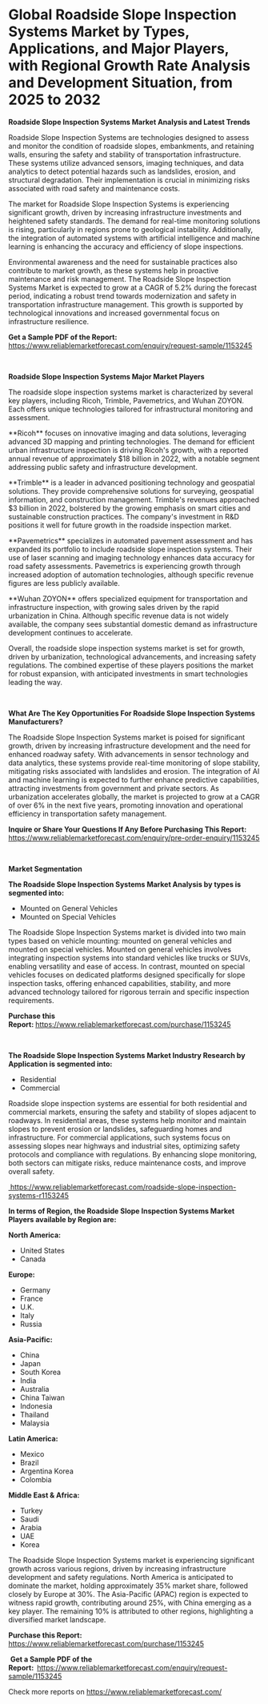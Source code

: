 <p><h1>Global Roadside Slope Inspection Systems Market by Types, Applications, and Major Players, with Regional Growth Rate Analysis and Development Situation, from 2025 to 2032</h1></p><p><strong>Roadside Slope Inspection Systems Market Analysis and Latest Trends</strong></p>
<p><p>Roadside Slope Inspection Systems are technologies designed to assess and monitor the condition of roadside slopes, embankments, and retaining walls, ensuring the safety and stability of transportation infrastructure. These systems utilize advanced sensors, imaging techniques, and data analytics to detect potential hazards such as landslides, erosion, and structural degradation. Their implementation is crucial in minimizing risks associated with road safety and maintenance costs.</p><p>The market for Roadside Slope Inspection Systems is experiencing significant growth, driven by increasing infrastructure investments and heightened safety standards. The demand for real-time monitoring solutions is rising, particularly in regions prone to geological instability. Additionally, the integration of automated systems with artificial intelligence and machine learning is enhancing the accuracy and efficiency of slope inspections.</p><p>Environmental awareness and the need for sustainable practices also contribute to market growth, as these systems help in proactive maintenance and risk management. The Roadside Slope Inspection Systems Market is expected to grow at a CAGR of 5.2% during the forecast period, indicating a robust trend towards modernization and safety in transportation infrastructure management. This growth is supported by technological innovations and increased governmental focus on infrastructure resilience.</p></p>
<p><strong>Get a Sample PDF of the Report:&nbsp;</strong> <a href="https://www.reliablemarketforecast.com/enquiry/request-sample/1153245?utm_campaign=2310&utm_medium=2&utm_source=Github&utm_content=ia&utm_term=28022025&utm_id=roadside-slope-inspection-systems">https://www.reliablemarketforecast.com/enquiry/request-sample/1153245</a></p>
<p>&nbsp;</p>
<p><strong>Roadside Slope Inspection Systems Major Market Players</strong></p>
<p><p>The roadside slope inspection systems market is characterized by several key players, including Ricoh, Trimble, Pavemetrics, and Wuhan ZOYON. Each offers unique technologies tailored for infrastructural monitoring and assessment.</p><p>**Ricoh** focuses on innovative imaging and data solutions, leveraging advanced 3D mapping and printing technologies. The demand for efficient urban infrastructure inspection is driving Ricoh's growth, with a reported annual revenue of approximately $18 billion in 2022, with a notable segment addressing public safety and infrastructure development.</p><p>**Trimble** is a leader in advanced positioning technology and geospatial solutions. They provide comprehensive solutions for surveying, geospatial information, and construction management. Trimble's revenues approached $3 billion in 2022, bolstered by the growing emphasis on smart cities and sustainable construction practices. The company's investment in R&D positions it well for future growth in the roadside inspection market.</p><p>**Pavemetrics** specializes in automated pavement assessment and has expanded its portfolio to include roadside slope inspection systems. Their use of laser scanning and imaging technology enhances data accuracy for road safety assessments. Pavemetrics is experiencing growth through increased adoption of automation technologies, although specific revenue figures are less publicly available.</p><p>**Wuhan ZOYON** offers specialized equipment for transportation and infrastructure inspection, with growing sales driven by the rapid urbanization in China. Although specific revenue data is not widely available, the company sees substantial domestic demand as infrastructure development continues to accelerate.</p><p>Overall, the roadside slope inspection systems market is set for growth, driven by urbanization, technological advancements, and increasing safety regulations. The combined expertise of these players positions the market for robust expansion, with anticipated investments in smart technologies leading the way.</p></p>
<p>&nbsp;</p>
<p><strong>What Are The Key Opportunities For Roadside Slope Inspection Systems Manufacturers?</strong></p>
<p><p>The Roadside Slope Inspection Systems market is poised for significant growth, driven by increasing infrastructure development and the need for enhanced roadway safety. With advancements in sensor technology and data analytics, these systems provide real-time monitoring of slope stability, mitigating risks associated with landslides and erosion. The integration of AI and machine learning is expected to further enhance predictive capabilities, attracting investments from government and private sectors. As urbanization accelerates globally, the market is projected to grow at a CAGR of over 6% in the next five years, promoting innovation and operational efficiency in transportation safety management.</p></p>
<p><strong>Inquire or Share Your Questions If Any Before Purchasing This Report:</strong> <a href="https://www.reliablemarketforecast.com/enquiry/pre-order-enquiry/1153245?utm_campaign=2310&utm_medium=2&utm_source=Github&utm_content=ia&utm_term=28022025&utm_id=roadside-slope-inspection-systems">https://www.reliablemarketforecast.com/enquiry/pre-order-enquiry/1153245</a></p>
<p>&nbsp;</p>
<p><strong>Market Segmentation</strong></p>
<p><strong>The Roadside Slope Inspection Systems Market Analysis by types is segmented into:</strong></p>
<p><ul><li>Mounted on General Vehicles</li><li>Mounted on Special Vehicles</li></ul></p>
<p><p>The Roadside Slope Inspection Systems market is divided into two main types based on vehicle mounting: mounted on general vehicles and mounted on special vehicles. Mounted on general vehicles involves integrating inspection systems into standard vehicles like trucks or SUVs, enabling versatility and ease of access. In contrast, mounted on special vehicles focuses on dedicated platforms designed specifically for slope inspection tasks, offering enhanced capabilities, stability, and more advanced technology tailored for rigorous terrain and specific inspection requirements.</p></p>
<p><strong>Purchase this Report:&nbsp;</strong><a href="https://www.reliablemarketforecast.com/purchase/1153245?utm_campaign=2310&utm_medium=2&utm_source=Github&utm_content=ia&utm_term=28022025&utm_id=roadside-slope-inspection-systems">https://www.reliablemarketforecast.com/purchase/1153245</a></p>
<p>&nbsp;</p>
<p><strong>The Roadside Slope Inspection Systems Market Industry Research by Application is segmented into:</strong></p>
<p><ul><li>Residential</li><li>Commercial</li></ul></p>
<p><p>Roadside slope inspection systems are essential for both residential and commercial markets, ensuring the safety and stability of slopes adjacent to roadways. In residential areas, these systems help monitor and maintain slopes to prevent erosion or landslides, safeguarding homes and infrastructure. For commercial applications, such systems focus on assessing slopes near highways and industrial sites, optimizing safety protocols and compliance with regulations. By enhancing slope monitoring, both sectors can mitigate risks, reduce maintenance costs, and improve overall safety.</p></p>
<p><a href="https://www.reliablemarketforecast.com/roadside-slope-inspection-systems-r1153245?utm_campaign=2310&utm_medium=2&utm_source=Github&utm_content=ia&utm_term=28022025&utm_id=roadside-slope-inspection-systems">&nbsp;https://www.reliablemarketforecast.com/roadside-slope-inspection-systems-r1153245</a></p>
<p><strong>In terms of Region, the Roadside Slope Inspection Systems Market Players available by Region are:</strong></p>
<p>
    <p> <strong> North America: </strong>
        <ul>
            <li>United States</li>
            <li>Canada</li>
        </ul>
        </p> 
    <p> <strong> Europe: </strong>
        <ul>
            <li>Germany</li>
            <li>France</li>
            <li>U.K.</li>
            <li>Italy</li>
            <li>Russia</li>
        </ul>
        </p> 
    <p> <strong> Asia-Pacific: </strong>
        <ul>
            <li>China</li>
            <li>Japan</li>
            <li>South Korea</li>
            <li>India</li>
            <li>Australia</li>
            <li>China Taiwan</li>
            <li>Indonesia</li>
            <li>Thailand</li>
            <li>Malaysia</li>
        </ul>
        </p> 
    <p> <strong> Latin America: </strong>
        <ul>
            <li>Mexico</li>
            <li>Brazil</li>
            <li>Argentina Korea</li>
            <li>Colombia</li>
        </ul>
        </p> 
    <p> <strong> Middle East & Africa: </strong>
        <ul>
            <li>Turkey</li>
            <li>Saudi</li>
            <li>Arabia</li>
            <li>UAE</li>
            <li>Korea</li>
        </ul>
    </p>
    </p>
<p><p>The Roadside Slope Inspection Systems market is experiencing significant growth across various regions, driven by increasing infrastructure development and safety regulations. North America is anticipated to dominate the market, holding approximately 35% market share, followed closely by Europe at 30%. The Asia-Pacific (APAC) region is expected to witness rapid growth, contributing around 25%, with China emerging as a key player. The remaining 10% is attributed to other regions, highlighting a diversified market landscape.</p></p>
<p><strong>Purchase this Report: </strong><a href="https://www.reliablemarketforecast.com/purchase/1153245?utm_campaign=2310&utm_medium=2&utm_source=Github&utm_content=ia&utm_term=28022025&utm_id=roadside-slope-inspection-systems">https://www.reliablemarketforecast.com/purchase/1153245</a></p>
<p>&nbsp;<strong>Get a Sample PDF of the Report:&nbsp;&nbsp;</strong><a href="https://www.reliablemarketforecast.com/enquiry/request-sample/1153245?utm_campaign=2310&utm_medium=2&utm_source=Github&utm_content=ia&utm_term=28022025&utm_id=roadside-slope-inspection-systems">https://www.reliablemarketforecast.com/enquiry/request-sample/1153245</a></p>
<p><strong></strong></p>
<p>Check more reports on <a href="https://www.reliablemarketforecast.com/?utm_campaign=2310&utm_medium=2&utm_source=Github&utm_content=ia&utm_term=28022025&utm_id=roadside-slope-inspection-systems">https://www.reliablemarketforecast.com/</a></p>